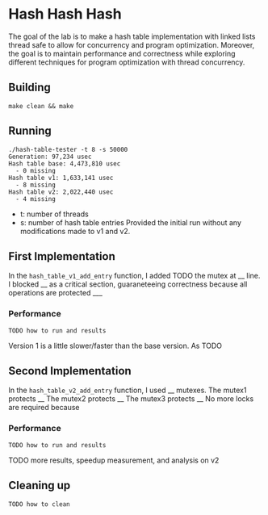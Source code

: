 # Hash Hash Hash
The goal of the lab is to make a hash table implementation with linked lists thread safe to allow for concurrency and program optimization. Moreover, the goal is to maintain performance and correctness while exploring different techniques for program optimization with thread concurrency.

## Building
```shell
make clean && make
```

## Running
```shell
./hash-table-tester -t 8 -s 50000
Generation: 97,234 usec
Hash table base: 4,473,810 usec
  - 0 missing
Hash table v1: 1,633,141 usec
  - 8 missing
Hash table v2: 2,022,440 usec
  - 4 missing
```
- t: number of threads
- s: number of hash table entries
Provided the initial run without any modifications made to v1 and v2.

## First Implementation
In the `hash_table_v1_add_entry` function, I added TODO
the mutex at __ line. I blocked __ as a critical section, guaraneteeing correctness because all operations are protected ___

### Performance
```shell
TODO how to run and results
```
Version 1 is a little slower/faster than the base version. As TODO

## Second Implementation
In the `hash_table_v2_add_entry` function, I used __ mutexes.
The mutex1 protects __
The mutex2 protects __
The mutex3 protects __
No more locks are required because 

### Performance
```shell
TODO how to run and results
```

TODO more results, speedup measurement, and analysis on v2

## Cleaning up
```shell
TODO how to clean
```